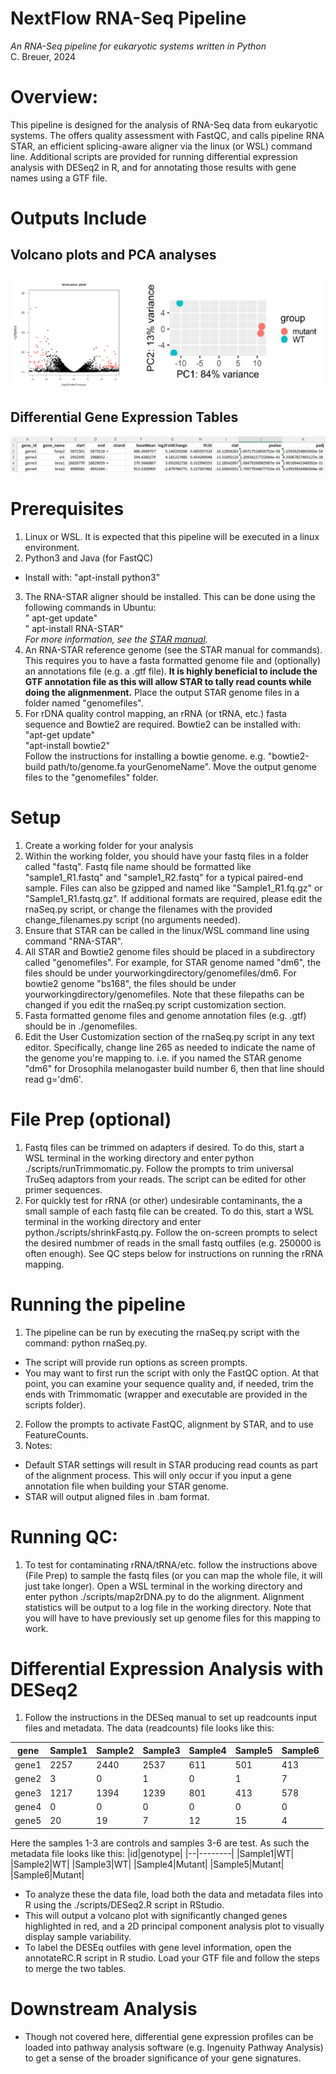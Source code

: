 # NextFlow RNA-Seq Pipeline
<i>An RNA-Seq pipeline for eukaryotic systems written in Python</i><br>
C. Breuer, 2024

# Overview:
This pipeline is designed for the analysis of RNA-Seq data from eukaryotic systems. The offers quality assessment with FastQC, and calls pipeline RNA STAR, an efficient splicing-aware aligner via the linux (or WSL) command line. Additional scripts are provided for running differential expression analysis with DESeq2 in R, and for annotating those results with gene names using a GTF file. 

# Outputs Include
## Volcano plots and PCA analyses
![Volcano Plot of differentially expressed genes and a PCA analysis:](./pics/figures.png)

## Differential Gene Expression Tables
![Differential Expression Tables](./pics/deseqout.png)


# Prerequisites
1) Linux or WSL. It is expected that this pipeline will be executed in a linux environment.
2) Python3 and Java (for FastQC)
- Install with: "apt-install python3"
3) The RNA-STAR aligner should be installed. This can be done using the following commands in Ubuntu:<br>
"     apt-get update"<br>
"     apt-install RNA-STAR"<br>
     <i>For more information, see the  [STAR manual](https://physiology.med.cornell.edu/faculty/skrabanek/lab/angsd/lecture_notes/STARmanual.pdf).</i>
4) An RNA-STAR reference genome (see the STAR manual for commands).<br>This requires you to have a fasta formatted genome file and (optionally) an annotations file (e.g. a .gtf file). <b>It is highly beneficial to include the GTF annotation file as this will allow STAR to tally read counts while doing the alignmenment.</b> Place the output STAR genome files in a folder named "genomefiles".
5) For rDNA quality control mapping, an rRNA (or tRNA, etc.) fasta sequence and Bowtie2 are required. Bowtie2 can be installed with:<br>
"apt-get update"<br>
"apt-install bowtie2"<br>
Follow the instructions for installing a bowtie genome. e.g. "bowtie2-build path/to/genome.fa yourGenomeName". Move the output genome files to the "genomefiles" folder.


# Setup
1) Create a working folder for your analysis
2) Within the working folder, you should have your fastq files in a folder called "fastq". Fastq file name should be formatted like "sample1_R1.fastq" and "sample1_R2.fastq" for a typical paired-end sample. Files can also be gzipped and named like "Sample1_R1.fq.gz" or "Sample1_R1.fastq.gz". If additional formats are required, please edit the rnaSeq.py script, or change the filenames with the provided change_filenames.py script (no arguments needed).
3) Ensure that STAR can be called in the linux/WSL command line using command "RNA-STAR".
4) All STAR and Bowtie2 genome files should be placed in a subdirectory called "genomefiles". For example, for STAR genome named "dm6", the files should be under yourworkingdirectory/genomefiles/dm6. For bowtie2 genome "bs168", the files should be under yourworkingdirectory/genomefiles. Note that these filepaths can be changed if you edit the rnaSeq.py script customization section.
5) Fasta formatted genome files and genome annotation files (e.g. .gtf) should be in ./genomefiles. 
6) Edit the User Customization section of the rnaSeq.py script in any text editor. Specifically, change line 265 as needed to indicate the name of the genome you're mapping to. i.e. if you named the STAR genome "dm6" for Drosophila melanogaster build number 6, then that line should read g='dm6'.

# File Prep (optional)
1) Fastq files can be trimmed on adapters if desired. To do this, start a WSL terminal in the working directory and enter python ./scripts/runTrimmomatic.py. Follow the prompts to trim universal TruSeq adaptors from your reads. The script can be edited for other primer sequences.
2) For quickly test for rRNA (or other) undesirable contaminants, the a small sample of each fastq file can be created. To do this, start a WSL terminal in the working directory and enter python./scripts/shrinkFastq.py. Follow the on-screen prompts to select the desired numbmer of reads in the small fastq outfiles (e.g. 250000 is often enough). See QC steps below for instructions on running the rRNA mapping.

# Running the pipeline
1) The pipeline can be run by executing the rnaSeq.py script with the command: python rnaSeq.py. 
- The script will provide run options as screen prompts.
- You may want to first run the script with only the FastQC option. At that point, you can examine your sequence quality and, if needed, trim the ends with Trimmomatic (wrapper and executable are provided in the scripts folder). 
2) Follow the prompts to activate FastQC, alignment by STAR, and to use FeatureCounts. 
3) Notes:
- Default STAR settings will result in STAR producing read counts as part of the alignment process. This will only occur if you input a gene annotation file when building your STAR genome.
- STAR will output aligned files in .bam format. 

# Running QC:
1) To test for contaminating rRNA/tRNA/etc. follow the instructions above (File Prep) to sample the fastq files (or you can map the whole file, it will just take longer). Open a WSL terminal in the working directory and enter python ./scripts/map2rDNA.py to do the alignment. Alignment statistics will be output to a log file in the working directory. Note that you will have to have previously set up genome files for this mapping to work.

# Differential Expression Analysis with DESeq2
1) Follow the instructions in the DESeq manual to set up readcounts input files and metadata. The data (readcounts) file looks like this:<br>



|gene|Sample1|Sample2|Sample3|Sample4|Sample5|Sample6|
|----|-------|-------|-------|-------|-------|-------|
|gene1|2257|2440|2537|611|501|413|
|gene2|3|0|1|0|1|7|2|
|gene3|1217|1394|1239|801|413|578|       
|gene4|0|0|0|0|0|0|
|gene5|20|19|7|12|15|4|

Here the samples 1-3 are controls and samples 3-6 are test. As such the metadata file looks like this:
|id|genotype|
|--|--------|
|Sample1|WT|
|Sample2|WT|
|Sample3|WT|
|Sample4|Mutant|
|Sample5|Mutant|
|Sample6|Mutant|


- To analyze these the data file, load both the data and metadata files into R using the ./scripts/DESeq2.R script in RStudio.
- This will output a volcano plot with significantly changed genes highlighted in red, and a 2D principal component analysis plot to visually display sample variability.
- To label the DESEq outfiles with gene level information, open the annotateRC.R script in R studio. Load your GTF file and follow the steps to merge the two tables.

# Downstream Analysis
- Though not covered here, differential gene expression profiles can be loaded into pathway analysis software (e.g. Ingenuity Pathway Analysis) to get a sense of the broader significance of your gene signatures.
